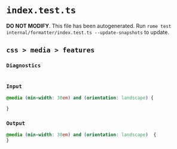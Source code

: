 # `index.test.ts`

**DO NOT MODIFY**. This file has been autogenerated. Run `rome test internal/formatter/index.test.ts --update-snapshots` to update.

## `css > media > features`

### `Diagnostics`

```

```

### `Input`

```css
@media (min-width: 30em) and (orientation: landscape) {

}

```

### `Output`

```css
@media (min-width: 30em) and (orientation: landscape)  {
}


```

